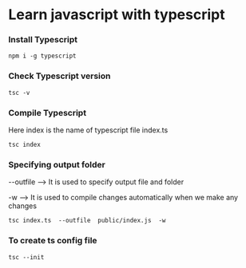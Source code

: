 ﻿# Learn javascript with typescript

### Install Typescript

```
npm i -g typescript
```

### Check Typescript version
```
tsc -v
```

### Compile Typescript

Here index is the name of typescript file index.ts

```
tsc index
```

### Specifying output folder

--outfile --> It is used to specify output file and folder   

-w --> It is used to compile changes automatically when we make any changes

```
tsc index.ts  --outfile  public/index.js  -w

```
### To create ts config file

```
tsc --init
```
